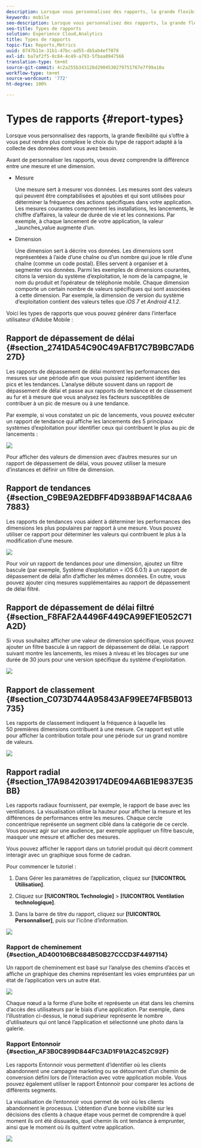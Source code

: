 ```yaml
---
description: Lorsque vous personnalisez des rapports, la grande flexibilité qui s’offre à vous peut rendre plus complexe le choix du type de rapport adapté à la collecte des données dont vous avez besoin.
keywords: mobile
seo-description: Lorsque vous personnalisez des rapports, la grande flexibilité qui s’offre à vous peut rendre plus complexe le choix du type de rapport adapté à la collecte des données dont vous avez besoin.
seo-title: Types de rapports
solution: Experience Cloud,Analytics
title: Types de rapports
topic-fix: Reports,Metrics
uuid: 8747b11e-31b1-47bc-ad55-db5ab4ef7078
exl-id: ba7af2f5-8c84-4c49-a793-5fbaa8947566
translation-type: tm+mt
source-git-commit: 4c2a255b343128d2904530279751767e7f99a10a
workflow-type: tm+mt
source-wordcount: '772'
ht-degree: 100%

---
```


# Types de rapports {#report-types}

Lorsque vous personnalisez des rapports, la grande flexibilité qui s’offre à vous peut rendre plus complexe le choix du type de rapport adapté à la collecte des données dont vous avez besoin.

Avant de personnaliser les rapports, vous devez comprendre la différence entre une mesure et une dimension.

* Mesure

   Une mesure sert à mesurer vos données. Les mesures sont des valeurs qui peuvent être comptabilisées et ajoutées et qui sont utilisées pour déterminer la fréquence des actions spécifiques dans votre application. Les mesures courantes comprennent les installations, les lancements, le chiffre d’affaires, la valeur de durée de vie et les connexions. Par exemple, à chaque lancement de votre application,  la valeur  _launches_value augmente d’un.

* Dimension

   Une dimension sert à décrire vos données. Les dimensions sont représentées à l’aide d’une chaîne ou d’un nombre qui joue le rôle d’une chaîne (comme un code postal). Elles servent à organiser et à segmenter vos données. Parmi les exemples de dimensions courantes, citons la version du système d’exploitation, le nom de la campagne, le nom du produit et l’opérateur de téléphonie mobile. Chaque dimension comporte un certain nombre de valeurs spécifiques qui sont associées à cette dimension. Par exemple, la dimension de version du système d’exploitation contient des valeurs telles que _iOS 7_ et _Android 4.1.2_.

Voici les types de rapports que vous pouvez générer dans l’interface utilisateur d’Adobe Mobile :

## Rapport de dépassement de délai {#section_2741DA54C90C49AFB17C7B9BC7AD627D}

Les rapports de dépassement de délai montrent les performances des mesures sur une période afin que vous puissiez rapidement identifier les pics et les tendances. L’analyse débute souvent dans un rapport de dépassement de délai et passe aux rapports de tendance et de classement au fur et à mesure que vous analysez les facteurs susceptibles de contribuer à un pic de mesure ou à une tendance.

Par exemple, si vous constatez un pic de lancements, vous pouvez exécuter un rapport de tendance qui affiche les lancements des 5 principaux systèmes d’exploitation pour identifier ceux qui contribuent le plus au pic de lancements :

![](assets/overtime.png)

Pour afficher des valeurs de dimension avec d’autres mesures sur un rapport de dépassement de délai, vous pouvez utiliser la mesure d’instances et définir un filtre de dimension.

## Rapport de tendances  {#section_C9BE9A2EDBFF4D938B9AF14C8AA67883}

Les rapports de tendances vous aident à déterminer les performances des dimensions les plus populaires par rapport à une mesure. Vous pouvez utiliser ce rapport pour déterminer les valeurs qui contribuent le plus à la modification d’une mesure.

![](assets/trended.png)

Pour voir un rapport de tendances pour une dimension, ajoutez un filtre bascule (par exemple, Système d’exploitation = iOS 6.0.1) à un rapport de dépassement de délai afin d’afficher les mêmes données. En outre, vous pouvez ajouter cinq mesures supplémentaires au rapport de dépassement de délai filtré.

## Rapport de dépassement de délai filtré {#section_F8FAF2A4496F449CA99EF1E052C71A2D}

Si vous souhaitez afficher une valeur de dimension spécifique, vous pouvez ajouter un filtre bascule à un rapport de dépassement de délai. Le rapport suivant montre les lancements, les mises à niveau et les blocages sur une durée de 30 jours pour une version spécifique du système d’exploitation.

![](assets/overtime-filter.png)

## Rapport de classement {#section_C073D744A95843AF99EE74FB5B013735}

Les rapports de classement indiquent la fréquence à laquelle les 50 premières dimensions contribuent à une mesure. Ce rapport est utile pour afficher la contribution totale pour une période sur un grand nombre de valeurs.

![](assets/ranked.png)

## Rapport radial   {#section_17A9842039174DE094A6B1E9837E35BB}

Les rapports radiaux fournissent, par exemple, le rapport de base avec les ventilations. La visualisation utilise la hauteur pour afficher la mesure et les différences de performances entre les mesures. Chaque cercle concentrique représente un segment ciblé dans la catégorie de ce cercle. Vous pouvez agir sur une audience, par exemple appliquer un filtre bascule, masquer une mesure et afficher des mesures.

Vous pouvez afficher le rapport dans un tutoriel produit qui décrit comment interagir avec un graphique sous forme de cadran.

Pour commencer le tutoriel :

1. Dans Gérer les paramètres de l’application, cliquez sur **[!UICONTROL Utilisation]**.

1. Cliquez sur **[!UICONTROL Technologie]** > **[!UICONTROL Ventilation technologique]**.
1. Dans la barre de titre du rapport, cliquez sur **[!UICONTROL Personnaliser]**, puis sur l’icône d’information.

![](assets/report_technology.png)

### Rapport de cheminement {#section_AD400106BC684B50B27CCCD3F4497114}

Un rapport de cheminement est basé sur l’analyse des chemins d’accès et affiche un graphique des chemins représentant les voies empruntées par un état de l’application vers un autre état.

![](assets/action_paths.png)

Chaque nœud a la forme d’une boîte et représente un état dans les chemins d’accès des utilisateurs par le biais d’une application. Par exemple, dans l’illustration ci-dessus, le nœud supérieur représente le nombre d’utilisateurs qui ont lancé l’application et sélectionné une photo dans la galerie.

### Rapport Entonnoir   {#section_AF3B0C899D844FC3AD1F91A2C452C92F}

Les rapports Entonnoir vous permettent d’identifier où les clients abandonnent une campagne marketing ou se détournent d’un chemin de conversion défini lors de l’interaction avec votre application mobile. Vous pouvez également utiliser le rapport Entonnoir pour comparer les actions de différents segments.

La visualisation de l’entonnoir vous permet de voir où les clients abandonnent le processus. L’obtention d’une bonne visibilité sur les décisions des clients à chaque étape vous permet de comprendre à quel moment ils ont été dissuadés, quel chemin ils ont tendance à emprunter, ainsi que le moment où ils quittent votre application.

![](assets/funnel.png)
